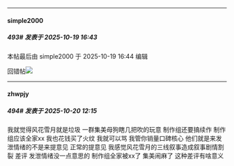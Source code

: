 ﻿
*****

####  simple2000  
##### 493#       发表于 2025-10-19 16:43

 本帖最后由 simple2000 于 2025-10-19 16:44 编辑 

回错帖<img src="https://static.stage1st.com/image/smiley/face2017/001.png" referrerpolicy="no-referrer">


*****

####  zhwpjy  
##### 494#       发表于 2025-10-20 12:15

我就觉得风花雪月就是垃圾 一群集美母狗瞎几把吹的玩意 制作组还要搞续作 制作组应该全家xx 我也花钱买了火纹 我就可以骂 我管你销量口碑核心 他们就是来发泄情绪的不是来提意见 正常的提意见 我感觉风花雪月的三线叙事造成叙事剧情割裂 差评 发泄情绪没一点意思的 制作组全家被xx了 集美闹麻了 这种差评有啥意义

